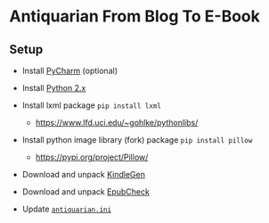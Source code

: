 # Antiquarian From Blog To E-Book

## Setup

* Install [PyCharm](https://www.jetbrains.com/pycharm/download/) (optional) 

* Install [Python 2.x](https://www.python.org/downloads/)

* Install lxml package `pip install lxml`
  * https://www.lfd.uci.edu/~gohlke/pythonlibs/
 
* Install python image library (fork) package `pip install pillow`
  * https://pypi.org/project/Pillow/

* Download and unpack [KindleGen](https://www.amazon.com/gp/feature.html?docId=1000765211)

* Download and unpack [EpubCheck](https://github.com/IDPF/epubcheck/releases)

* Update [`antiquarian.ini`](antiquarian.ini)
